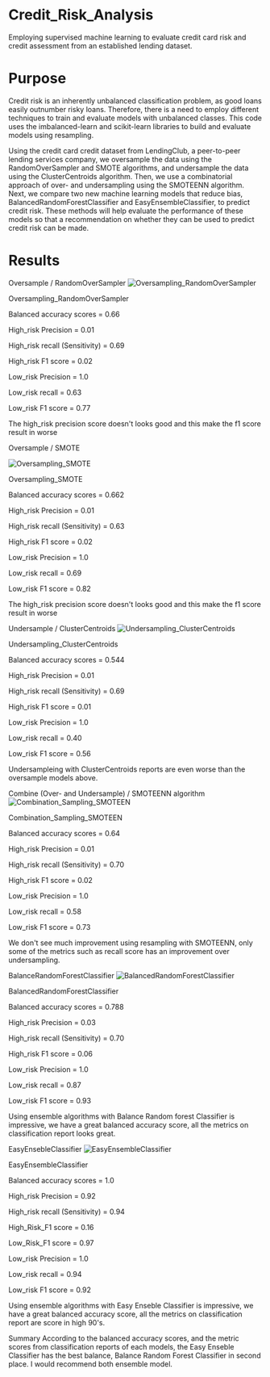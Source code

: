 # Credit_Risk_Analysis
Employing supervised machine learning to evaluate credit card risk and credit assessment from an established lending dataset.

# Purpose
Credit risk is an inherently unbalanced classification problem, as good loans easily outnumber risky loans. Therefore, there is a need to employ different techniques to train and evaluate models with unbalanced classes. This code uses the imbalanced-learn and scikit-learn libraries to build and evaluate models using resampling.

Using the credit card credit dataset from LendingClub, a peer-to-peer lending services company, we oversample the data using the RandomOverSampler and SMOTE algorithms, and undersample the data using the ClusterCentroids algorithm. Then, we use a combinatorial approach of over- and undersampling using the SMOTEENN algorithm. Next, we compare two new machine learning models that reduce bias, BalancedRandomForestClassifier and EasyEnsembleClassifier, to predict credit risk. These methods will help evaluate the performance of these models so that a recommendation on whether they can be used to predict credit risk can be made.

# Results
Oversample / RandomOverSampler
![Oversampling_RandomOverSampler](https://user-images.githubusercontent.com/102339838/182047757-210a5bf8-f7ce-48e9-a48e-c43a85c06e05.png)

Oversampling_RandomOverSampler

Balanced accuracy scores = 0.66

High_risk Precision = 0.01

High_risk recall (Sensitivity) = 0.69

High_risk F1 score = 0.02

Low_risk Precision = 1.0

Low_risk recall = 0.63

Low_risk F1 score = 0.77

The high_risk precision score doesn't looks good and this make the f1 score result in worse

Oversample / SMOTE

![Oversampling_SMOTE](https://user-images.githubusercontent.com/102339838/182047767-c4e514c0-294a-4e6b-aa19-b6388652c672.png)

Oversampling_SMOTE

Balanced accuracy scores = 0.662

High_risk Precision = 0.01

High_risk recall (Sensitivity) = 0.63

High_risk F1 score = 0.02

Low_risk Precision = 1.0

Low_risk recall = 0.69

Low_risk F1 score = 0.82

The high_risk precision score doesn't looks good and this make the f1 score result in worse

Undersample / ClusterCentroids
![Undersampling_ClusterCentroids](https://user-images.githubusercontent.com/102339838/182047778-a3c344cf-e192-421f-8089-189d819b1aea.png)

Undersampling_ClusterCentroids

Balanced accuracy scores = 0.544

High_risk Precision = 0.01

High_risk recall (Sensitivity) = 0.69

High_risk F1 score = 0.01

Low_risk Precision = 1.0

Low_risk recall = 0.40

Low_risk F1 score = 0.56

Undersampleing with ClusterCentroids reports are even worse than the oversample models above.

Combine (Over- and Undersample) / SMOTEENN algorithm
![Combination_Sampling_SMOTEEN](https://user-images.githubusercontent.com/102339838/182047787-b3306fa3-4817-4c60-8f97-c93643432559.png)

Combination_Sampling_SMOTEEN

Balanced accuracy scores = 0.64

High_risk Precision = 0.01

High_risk recall (Sensitivity) = 0.70

High_risk F1 score = 0.02

Low_risk Precision = 1.0

Low_risk recall = 0.58

Low_risk F1 score = 0.73

We don't see much improvement using resampling with SMOTEENN, only some of the metrics such as recall score has an improvement over undersampling.

BalanceRandomForestClassifier
![BalancedRandomForestClassifier](https://user-images.githubusercontent.com/102339838/182047793-324f2bcd-65c7-4c0b-b952-7818976cc02d.png)

BalancedRandomForestClassifier

Balanced accuracy scores = 0.788

High_risk Precision = 0.03

High_risk recall (Sensitivity) = 0.70

High_risk F1 score = 0.06

Low_risk Precision = 1.0

Low_risk recall = 0.87

Low_risk F1 score = 0.93

Using ensemble algorithms with Balance Random forest Classifier is impressive, we have a great balanced accuracy score, all the metrics on classification report looks great.

EasyEnsebleClassifier
![EasyEnsembleClassifier](https://user-images.githubusercontent.com/102339838/182047799-3f761af7-65c3-4a20-8b2b-0fd0cf5eda69.png)

EasyEnsembleClassifier

Balanced accuracy scores = 1.0

High_risk Precision = 0.92

High_risk recall (Sensitivity) = 0.94

High_Risk_F1 score = 0.16

Low_Risk_F1 score = 0.97

Low_risk Precision = 1.0

Low_risk recall = 0.94

Low_risk F1 score = 0.92

Using ensemble algorithms with Easy Enseble Classifier is impressive, we have a great balanced accuracy score, all the metrics on classification report are score in high 90's.

Summary
According to the balanced accuracy scores, and the metric scores from classification reports of each models, the Easy Enseble Classifier has the best balance, Balance Random Forest Classifier in second place. I would recommend both ensemble model.
